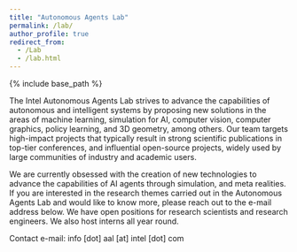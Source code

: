 ```yaml
---
title: "Autonomous Agents Lab"
permalink: /lab/
author_profile: true
redirect_from:
  - /Lab
  - /lab.html
---
```


{% include base_path %}

The Intel Autonomous Agents Lab strives to advance the capabilities of autonomous and intelligent systems by proposing new solutions in the areas of machine learning, simulation for AI, computer vision, computer graphics, policy learning, and 3D geometry, among others. Our team targets high-impact projects that typically result in strong scientific publications in top-tier conferences, and influential open-source projects, widely used by large communities of industry and academic users.

We are currently obsessed with the creation of new technologies to advance the capabilities of AI agents through simulation, and meta realities. If you are interested in the research themes carried out in the Autonomous Agents Lab and would like to know more, please reach out to the e-mail address below. We have open positions for research scientists and research engineers. We also host interns all year round.

Contact e-mail:  info [dot] aal [at] intel [dot] com
